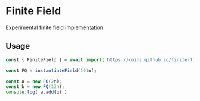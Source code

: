 # Finite Field
Experimental finite field implementation

## Usage
```javascript
const { FiniteField } = await import('https://coins.github.io/finite-field-js/src/finite-field.js');

const FQ = instantiateField(101n);

const a = new FQ(2n);
const b = new FQ(13n);
console.log( a.add(b) )
```